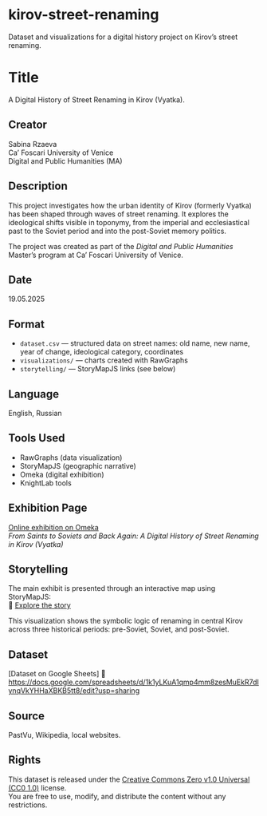 # kirov-street-renaming
Dataset and visualizations for a digital history project on Kirov’s street renaming.

# Title
A Digital History of Street Renaming in Kirov (Vyatka).

## Creator

Sabina Rzaeva  
Ca’ Foscari University of Venice  
Digital and Public Humanities (MA)

## Description

This project investigates how the urban identity of Kirov (formerly Vyatka) has been shaped through waves of street renaming. It explores the ideological shifts visible in toponymy, from the imperial and ecclesiastical past to the Soviet period and into the post-Soviet memory politics.

The project was created as part of the *Digital and Public Humanities* Master’s program at Ca’ Foscari University of Venice.

## Date

19.05.2025

## Format

- `dataset.csv` — structured data on street names: old name, new name, year of change, ideological category, coordinates
- `visualizations/` — charts created with RawGraphs
- `storytelling/` — StoryMapJS links (see below)
  
## Language

English, Russian

## Tools Used

- RawGraphs (data visualization)
- StoryMapJS (geographic narrative)
- Omeka (digital exhibition)
- KnightLab tools

## Exhibition Page

[Online exhibition on Omeka](https://renamedstreets.omeka.net/exhibits/show/kirov-streets/kirov-streets-web)  
*From Saints to Soviets and Back Again: A Digital History of Street Renaming in Kirov (Vyatka)*
## Storytelling

The main exhibit is presented through an interactive map using StoryMapJS:  
🔗 [Explore the story](https://uploads.knightlab.com/storymapjs/4ff8b19536a43b9a45a473d3f1c9cf15/exam-1/index.html)

This visualization shows the symbolic logic of renaming in central Kirov across three historical periods: pre-Soviet, Soviet, and post-Soviet.

## Dataset

[Dataset on Google Sheets]
  🔗 https://docs.google.com/spreadsheets/d/1k1yLKuA1qmp4mm8zesMuEkR7dIynqVkYHHaXBKB5tt8/edit?usp=sharing  

## Source

PastVu, Wikipedia, local websites.

## Rights

This dataset is released under the [Creative Commons Zero v1.0 Universal (CC0 1.0)](https://creativecommons.org/publicdomain/zero/1.0/) license.  
You are free to use, modify, and distribute the content without any restrictions.


